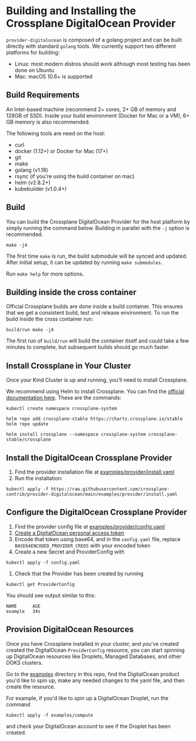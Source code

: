 # Building and Installing the Crossplane DigitalOcean Provider

`provider-digitalocean` is composed of a golang project and can be built directly with standard `golang` tools. We currently support two different platforms for building:

* Linux: most modern distros should work although most testing has been done on Ubuntu
* Mac: macOS 10.6+ is supported

## Build Requirements

An Intel-based machine (recommend 2+ cores, 2+ GB of memory and 128GB of SSD). Inside your build environment (Docker for Mac or a VM), 6+ GB memory is also recommended.

The following tools are need on the host:

* curl
* docker (1.12+) or Docker for Mac (17+)
* git
* make
* golang (v1.18)
* rsync (if you're using the build container on mac)
* helm (v2.8.2+)
* kubebuilder (v1.0.4+)

## Build
You can build the Crossplane DigitalOcean Provider for the host platform by simply running the command below.
Building in parallel with the `-j` option is recommended.

```console
make -j4
```

The first time `make` is run, the build submodule will be synced and
updated. After initial setup, it can be updated by running `make submodules`.

Run `make help` for more options.

## Building inside the cross container

Official Crossplane builds are done inside a build container. This ensures that we get a consistent build, test and release environment. To run the build inside the cross container run:

```console
build/run make -j4
```

The first run of `build/run` will build the container itself and could take a few minutes to complete, but subsequent builds should go much faster.

## Install Crossplane in Your Cluster
Once your Kind Cluster is up and running, you'll need to install Crossplane. 

We recommend using Helm to install Crossplane. You can find the [official documentation here](https://crossplane.io/docs/v1.5/getting-started/install-configure.html#install-crossplane). These are the commands: 

```console
kubectl create namespace crossplane-system

helm repo add crossplane-stable https://charts.crossplane.io/stable
helm repo update

helm install crossplane --namespace crossplane-system crossplane-stable/crossplane
```

## Install the DigitalOcean Crossplane Provider

1. Find the provider installation file at [examples/provider/install.yaml](./examples/provider/install.yaml)
2. Run the installation:

```console
kubectl apply -f https://raw.githubusercontent.com/crossplane-contrib/provider-digitalocean/main/examples/provider/install.yaml
```

## Configure the DigitalOcean Crossplane Provider 
1. Find the provider config file at [examples/provider/config.yaml](./examples/provider/config.yaml)
1. [Create a DigitalOcean personal access token](https://docs.digitalocean.com/reference/api/create-personal-access-token/)
1. Encode that token using base64, and in the `config.yaml` file, replace `BASE64ENCODED_PROVIDER_CREDS` with your encoded token
1. Create a new Secret and ProviderConfig with 
```console
kubectl apply -f config.yaml
```
1. Check that the Provider has been created by running 

```console
kubectl get ProviderConfig
```

You should see output similar to this: 

```console
NAME      AGE
example   34s
```

## Provision DigitalOcean Resources 
Once you have Crossplane installed in your cluster, and you've created created the DigitalOcean `ProviderConfig` resource, you can start spinning up DigitalOcean resources like Droplets, Managed Databases, and other DOKS clusters. 

Go to the [examples](./examples) directory in this repo, find the DigitalOcean product you'd like to spin up, make any needed changes to the yaml file, and then create the resource. 

For example, if you'd like to spin up a DigitalOcean Droplet, run the command

```console 
kubectl apply -f examples/compute
```
and check your DigitalOcean account to see if the Droplet has been created.
